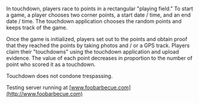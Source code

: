 In touchdown, players race to points in a rectangular "playing field." To start a game, a player chooses two corner points, a start date / time, and an end date / time. The touchdown application chooses the random points and keeps track of the game.

Once the game is initialized, players set out to the points and obtain proof that they reached the points by taking photos and / or a GPS track. Players claim their "touchdowns" using the touchdown application and upload evidence. The value of each point decreases in proportion to the number of point who scored it as a touchdown.

Touchdown does not condone trespassing.

Testing server running at [www.foobarbecue.com](http://www.foobarbecue.com)
